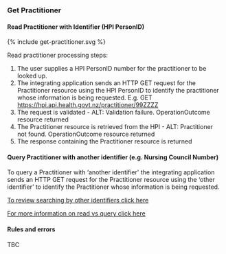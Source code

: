 

### Get Practitioner

#### Read Practitioner with Identifier (HPI PersonID)

<div>
{% include get-practitioner.svg %}
</div>

Read practitioner processing steps:

1. The user supplies a HPI PersonID number for the practitioner to be looked up.
2. The integrating application sends an HTTP GET request for the Practitioner resource using the HPI PersonID to identify the practitioner whose information is being requested. E.g. GET https://hpi.api.health.govt.nz/practitioner/99ZZZZ
3. The request is validated - ALT: Validation failure. OperationOutcome resource returned
4. The Practitioner resource is retrieved from the HPI - ALT: Practitioner not found. OperationOutcome resource returned
5. The response containing the Practitioner resource is returned

#### Query Practitioner with another identifier (e.g. Nursing Council Number)

To query a Practitioner with ‘another identifier' the integrating application sends an HTTP GET request for the Practitioner resource using the ‘other identifier’ to identify the Practitioner whose information is being requested.

[To review searching by other identifiers click here](/searchPractitioner.html#other-search-criteria)

[For more information on read vs query click here](/general.html#read-resource-by-id)

#### Rules and errors
TBC
